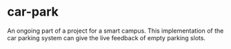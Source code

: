 # car-park
An ongoing part of a project for a smart campus. This implementation of the car parking system can give the live feedback of empty parking slots. 
